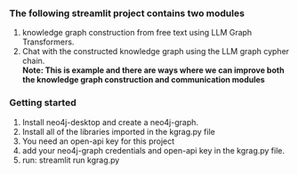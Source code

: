 ### The following streamlit project contains two modules
1) knowledge graph construction from free text using LLM Graph Transformers.<br/>
2) Chat with the constructed knowledge graph using the LLM graph cypher chain.<br />
**Note: This is example and there are ways where we can improve both the knowledge graph construction and communication modules**

### Getting started
1. Install neo4j-desktop and create a neo4j-graph. <br />
2. Install all of the libraries imported in the kgrag.py file<br />
3. You need an open-api key for this project <br />
4. add your neo4j-graph credentials and open-api key in the kgrag.py file. <br />
5. run: streamlit run kgrag.py


 
